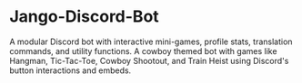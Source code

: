 # Jango-Discord-Bot
A modular Discord bot with interactive mini-games, profile stats, translation commands, and utility functions. A cowboy themed bot with games like Hangman, Tic-Tac-Toe, Cowboy Shootout, and Train Heist using Discord's button interactions and embeds.
